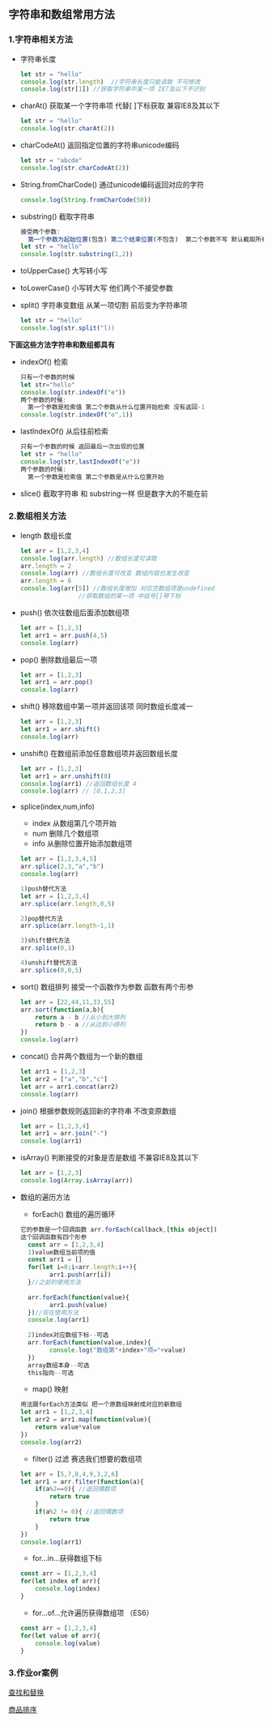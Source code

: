 ## 字符串和数组常用方法

### 1.字符串相关方法

- 字符串长度

  ```javascript
  let str = "hello"
  console.log(str.length)  //字符串长度只能读取 不可修改
  console.log(str[1]) //获取字符串中某一项 IE7及以下不识别
  ```

- charAt() 获取某一个字符串项  代替[ ]下标获取 兼容IE8及其以下

  ```javascript
  let str = "hello"
  console.log(str.charAt(2))
  ```

- charCodeAt() 返回指定位置的字符串unicode编码

  ```javascript
  let str = "abcde"
  console.log(str.charCodeAt(2))
  ```

- String.fromCharCode() 通过unicode编码返回对应的字符

  ```javascript
  console.log(String.fromCharCode(50))
  ```

- substring() 截取字符串

  ```javascript
  接受两个参数:
  	第一个参数为起始位置(包含) 第二个结束位置(不包含)  第二个参数不写 默认截取所有的
  let str = "hello"
  console.log(str.substring(1,2))
  ```

- toUpperCase() 大写转小写

- toLowerCase() 小写转大写   他们两个不接受参数

- split() 字符串变数组  从某一项切割 前后变为字符串项

  ```javascript
  let str = "hello"
  console.log(str.split("l))
  ```
**下面这些方法字符串和数组都具有**

- indexOf() 检索

  ```javascript
  只有一个参数的时候
  let str="hello"
  console.log(str.indexOf("e"))
  两个参数的时候:
  	第一个参数是检索值 第二个参数从什么位置开始检索 没有返回-1
  console.log(str.indexOf("o",1))
  ```

- lastIndexOf() 从后往前检索

  ```javascript
  只有一个参数的时候 返回最后一次出现的位置
  let str = "hello"
  console.log(str,lastIndexOf("e"))
  两个参数的时候:
  	第一个参数是检索值 第二个参数是从什么位置开始
  ```

- slice() 截取字符串  和 substring一样 但是数字大的不能在前

### 2.数组相关方法

- length 数组长度

  ```javascript
  let arr = [1,2,3,4]
  console.log(arr.length) //数组长度可读取
  arr.length = 2
  console.log(arr) //数组长度可改变 数组内容也发生改变
  arr.length = 6
  console.log(arr[5]) //数组长度增加 对应空数组项是undefined 
  				  //获取数组的某一项 中括号[]带下标
  ```

- push() 依次往数组后面添加数组项

  ```javascript
  let arr = [1,2,3]
  let arr1 = arr.push(4,5)
  console.log(arr)
  ```

- pop() 删除数组最后一项

  ```javascript
  let arr = [1,2,3]
  let arr1 = arr.pop()
  console.log(arr)
  ```

- shift() 移除数组中第一项并返回该项 同时数组长度减一

  ```javascript
  let arr = [1,2,3]
  let arr1 = arr.shift()
  console.log(arr)
  ```

- unshift() 在数组前添加任意数组项并返回数组长度

  ```javascript
  let arr = [1,2,3]
  let arr1 = arr.unshift(0)
  console.log(arr1) //返回数组长度 4
  console.log(arr) // [0,1,2,3]
  ```

- splice(index,num,info)
  - index 从数组第几个项开始
  - num 删除几个数组项
  - info 从删除位置开始添加数组项

  ```javascript
  let arr = [1,2,3,4,5]
  arr.splice(2,3,"a","b")
  console.log(arr)
  
  1)push替代方法  
  let arr = [1,2,3,4]
  arr.splice(arr.length,0,5)
  
  2)pop替代方法
  arr.splice(arr.length-1,1)
  
  3)shift替代方法
  arr.splice(0,1)
  
  4)unshift替代方法
  arr.splice(0,0,5)
  ```


- sort() 数组排列 接受一个函数作为参数 函数有两个形参

  ```javascript
  let arr = [22,44,11,33,55]
  arr.sort(function(a,b){
      return a - b //从小到大排列
      return b - a //从达到小排列
  })
  console.log(arr)
  ```

- concat() 合并两个数组为一个新的数组

  ```javascript
  let arr1 = [1,2,3]
  let arr2 = ["a","b","c"]
  let arr = arr1.concat(arr2)
  console.log(arr)
  ```

- join() 根据参数规则返回新的字符串 不改变原数组

  ```javascript
  let arr = [1,2,3,4]
  let arr1 = arr.join("-")
  console.log(arr1)
  ```

- isArray() 判断接受的对象是否是数组 不兼容IE8及其以下

  ```javascript
  let arr = [1,2,3]
  console.log(Array.isArray(arr))
  ```

- 数组的遍历方法

  - forEach() 数组的遍历循环

  ```javascript
  它的参数是一个回调函数 arr.forEach(callback,[this object]) 
  这个回调函数有四个形参 
  	const arr = [1,2,3,4]
  	1)value数组当前项的值
  	const arr1 = []
  	for(let i=0;i<arr.length;i++){
          arr1.push(arr[i])
  	}//之前的使用方法
  	
  	arr.forEach(function(value){
          arr1.push(value)
  	})//现在使用方法
  	console.log(arr1)
  	
  	2)index对应数组下标--可选
  	arr.forEach(function(value,index){
          console.log("数组第"+index+"项="+value)
  	})
  	array数组本身--可选
  	this指向--可选
  ```
   - map() 映射

  ```javascript
  用法跟forEach方法类似 把一个原数组映射成对应的新数组
  let arr1 = [1,2,3,4]
  let arr2 = arr1.map(function(value){
      return value*value
  })
  console.log(arr2)
  ```
   - filter() 过滤 赛选我们想要的数组项

  ```javascript
  let arr = [5,7,8,4,9,3,2,6]
  let arr1 = arr.filter(function(a){
      if(a%2==0){ //返回偶数项
          return true
      }
      if(a%2 != 0){ //返回偶数项
          return true
      }
  })
  console.log(arr1)
  ```
   - for...in...获得数组下标

    ```javascript
    const arr = [1,2,3,4]
    for(let index of arr){
        console.log(index)
    }
    ```
   - for...of...允许遍历获得数组项  （ES6）

    ```javascript
    const arr = [1,2,3,4]
    for(let value of arr){
        console.log(value)
    }
    ```

### 3.作业or案例

[查找和替换](https://afeifeifei.github.io/class-demo/js-demo/2-08-05/%E6%9F%A5%E6%89%BE%E4%B8%8E%E6%9B%BF%E6%8D%A2.html)

[商品排序](https://afeifeifei.github.io/class-demo/js-demo/2-08-05/01-%E6%A1%88%E4%BE%8B-%E5%95%86%E5%93%81%E6%8C%89%E7%85%A7%E4%BB%B7%E6%A0%BC%E6%8E%92%E5%BA%8F.html)